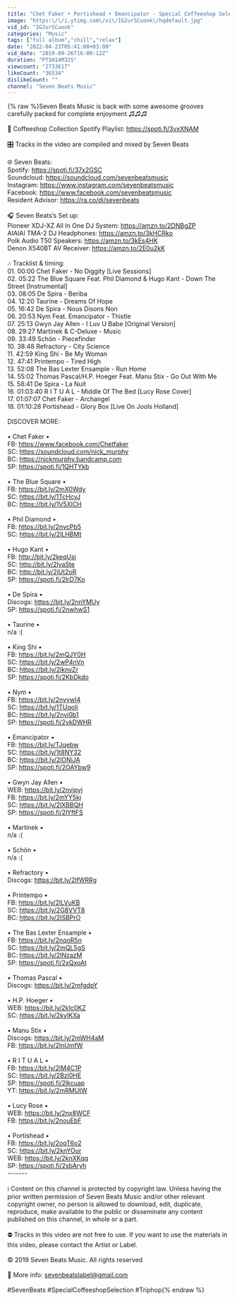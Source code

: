 ```yaml
---
title: "Chet Faker • Portishead • Emancipator - Special Coffeeshop Selection [Seven Beats Music]"
image: "https:\/\/i.ytimg.com\/vi\/IG2urSCuonk\/hqdefault.jpg"
vid_id: "IG2urSCuonk"
categories: "Music"
tags: ["full album","chill","relax"]
date: "2022-04-23T05:41:08+03:00"
vid_date: "2019-09-26T16:00:12Z"
duration: "PT1H14M32S"
viewcount: "2733617"
likeCount: "36534"
dislikeCount: ""
channel: "Seven Beats Music"
---
```

{% raw %}Seven Beats Music is back with some awesome grooves carefully packed for complete enjoyment ♫♫♫<br /><br />🎵 Coffeeshop Collection Spotify Playlist: <a rel="nofollow" target="blank" href="https://spoti.fi/3vxXNAM">https://spoti.fi/3vxXNAM</a><br /><br />🎛️ Tracks in the video are compiled and mixed by Seven Beats<br /><br />🌐 Seven Beats: <br />Spotify: <a rel="nofollow" target="blank" href="https://spoti.fi/37x2GSC">https://spoti.fi/37x2GSC</a><br />Soundcloud: <a rel="nofollow" target="blank" href="https://soundcloud.com/sevenbeatsmusic">https://soundcloud.com/sevenbeatsmusic</a><br />Instagram: <a rel="nofollow" target="blank" href="https://www.instagram.com/sevenbeatsmusic">https://www.instagram.com/sevenbeatsmusic</a><br />Facebook: <a rel="nofollow" target="blank" href="https://www.facebook.com/sevenbeatsmusic">https://www.facebook.com/sevenbeatsmusic</a><br />Resident Advisor: <a rel="nofollow" target="blank" href="https://ra.co/dj/sevenbeats">https://ra.co/dj/sevenbeats</a><br /><br />🎧 Seven Beats’s Set up: <br />Pioneer XDJ-XZ All In One DJ System: <a rel="nofollow" target="blank" href="https://amzn.to/2DNBgZP">https://amzn.to/2DNBgZP</a><br />AIAIAI TMA-2 DJ Headphones: <a rel="nofollow" target="blank" href="https://amzn.to/3kHCRko">https://amzn.to/3kHCRko</a><br />Polk Audio T50 Speakers: <a rel="nofollow" target="blank" href="https://amzn.to/3kEs4HK">https://amzn.to/3kEs4HK</a><br />Denon X540BT AV Receiver: <a rel="nofollow" target="blank" href="https://amzn.to/2E0u2kK">https://amzn.to/2E0u2kK</a><br /><br />🎶 Tracklist &amp; timing:<br />01. 00:00 Chet Faker - No Diggity [Live Sessions]<br />02. 05:22 The Blue Square Feat. Phil Diamond &amp; Hugo Kant - Down The Street [Instrumental]<br />03. 08:05 De Spira - Beriba<br />04. 12:20 Taurine - Dreams Of Hope<br />05. 16:42 De Spira - Nous Disons Non<br />06. 20:53 Nym Feat. Emancipator - Thistle<br />07. 25:13 Gwyn Jay Allen - I Luv U Babe [Original Version]<br />08. 29:27 Martinek &amp; C-Deluxe - Music<br />09. 33:49 Schön - Piecefinder<br />10. 38:48 Refractory - City Science<br />11. 42:59 King Shi - Be My Woman<br />12. 47:41 Printempo - Tired High<br />13. 52:08 The Bas Lexter Ensample - Run Home<br />14. 55:02 Thomas Pascal/H.P. Hoeger Feat. Manu Stix - Go Out With Me<br />15. 58:41 De Spira - La Nuit<br />16. 01:03:40 R I T U A L - Middle Of The Bed [Lucy Rose Cover]<br />17. 01:07:07 Chet Faker - Archangel<br />18. 01:10:28 Portishead - Glory Box [Live On Jools Holland]<br /><br />DISCOVER MORE:<br /><br />• Chet Faker •<br />FB: <a rel="nofollow" target="blank" href="https://www.facebook.com/Chetfaker">https://www.facebook.com/Chetfaker</a><br />SC: <a rel="nofollow" target="blank" href="https://soundcloud.com/nick_murphy">https://soundcloud.com/nick_murphy</a><br />BC: <a rel="nofollow" target="blank" href="https://nickmurphy.bandcamp.com">https://nickmurphy.bandcamp.com</a><br />SP: <a rel="nofollow" target="blank" href="https://spoti.fi/1QHTYkb">https://spoti.fi/1QHTYkb</a><br /><br />• The Blue Square •<br />FB: <a rel="nofollow" target="blank" href="https://bit.ly/2mX0Wdy">https://bit.ly/2mX0Wdy</a><br />SC: <a rel="nofollow" target="blank" href="https://bit.ly/1TcHcvJ">https://bit.ly/1TcHcvJ</a><br />BC: <a rel="nofollow" target="blank" href="https://bit.ly/1V5XlCH">https://bit.ly/1V5XlCH</a><br /><br />• Phil Diamond •<br />FB: <a rel="nofollow" target="blank" href="https://bit.ly/2nvcPb5">https://bit.ly/2nvcPb5</a><br />SC: <a rel="nofollow" target="blank" href="https://bit.ly/2lLHBMt">https://bit.ly/2lLHBMt</a><br /><br />• Hugo Kant •<br />FB: <a rel="nofollow" target="blank" href="http://bit.ly/2keqUsj">http://bit.ly/2keqUsj</a><br />SC: <a rel="nofollow" target="blank" href="http://bit.ly/2lyaSte">http://bit.ly/2lyaSte</a><br />BC: <a rel="nofollow" target="blank" href="http://bit.ly/2jUt2oR">http://bit.ly/2jUt2oR</a><br />SP: <a rel="nofollow" target="blank" href="https://spoti.fi/2lrD7Ko">https://spoti.fi/2lrD7Ko</a><br /><br />• De Spira •<br />Discogs: <a rel="nofollow" target="blank" href="https://bit.ly/2nnYMUy">https://bit.ly/2nnYMUy</a><br />SP: <a rel="nofollow" target="blank" href="https://spoti.fi/2nwhwS1">https://spoti.fi/2nwhwS1</a><br /><br />• Taurine •<br />n/a :(<br /><br />• King Shi •<br />FB: <a rel="nofollow" target="blank" href="https://bit.ly/2mQJY0H">https://bit.ly/2mQJY0H</a><br />SC: <a rel="nofollow" target="blank" href="https://bit.ly/2wP4nVn">https://bit.ly/2wP4nVn</a><br />BC: <a rel="nofollow" target="blank" href="https://bit.ly/2lknvZr">https://bit.ly/2lknvZr</a><br />SP: <a rel="nofollow" target="blank" href="https://spoti.fi/2KbDkdo">https://spoti.fi/2KbDkdo</a><br /><br />• Nym •<br />FB: <a rel="nofollow" target="blank" href="https://bit.ly/2nvywI4">https://bit.ly/2nvywI4</a><br />SC: <a rel="nofollow" target="blank" href="https://bit.ly/1TUqoIi">https://bit.ly/1TUqoIi</a><br />BC: <a rel="nofollow" target="blank" href="https://bit.ly/2nvi0b1">https://bit.ly/2nvi0b1</a><br />SP: <a rel="nofollow" target="blank" href="https://spoti.fi/2ykDWHR">https://spoti.fi/2ykDWHR</a><br /><br />• Emancipator •<br />FB: <a rel="nofollow" target="blank" href="https://bit.ly/TJqebw">https://bit.ly/TJqebw</a><br />SC: <a rel="nofollow" target="blank" href="https://bit.ly/1t8NY32">https://bit.ly/1t8NY32</a><br />BC: <a rel="nofollow" target="blank" href="https://bit.ly/2lONiJA">https://bit.ly/2lONiJA</a><br />SP: <a rel="nofollow" target="blank" href="https://spoti.fi/2OAYbw9">https://spoti.fi/2OAYbw9</a><br /><br />• Gwyn Jay Allen •<br />WEB: <a rel="nofollow" target="blank" href="https://bit.ly/2nvjpyj">https://bit.ly/2nvjpyj</a><br />FB: <a rel="nofollow" target="blank" href="https://bit.ly/2mYY5kj">https://bit.ly/2mYY5kj</a><br />SC: <a rel="nofollow" target="blank" href="https://bit.ly/2lXBBQH">https://bit.ly/2lXBBQH</a><br />SP: <a rel="nofollow" target="blank" href="https://spoti.fi/2lYftFS">https://spoti.fi/2lYftFS</a><br /><br />• Martinek •<br />n/a :(<br /><br />• Schön •<br />n/a :(<br /><br />• Refractory •<br />Discogs: <a rel="nofollow" target="blank" href="https://bit.ly/2lfWRRg">https://bit.ly/2lfWRRg</a><br /><br />• Printempo •<br />FB: <a rel="nofollow" target="blank" href="https://bit.ly/2lLVuKB">https://bit.ly/2lLVuKB</a><br />SC: <a rel="nofollow" target="blank" href="https://bit.ly/2G8VVT8">https://bit.ly/2G8VVT8</a><br />BC: <a rel="nofollow" target="blank" href="https://bit.ly/2lSBPrO">https://bit.ly/2lSBPrO</a><br /><br />• The Bas Lexter Ensample •<br />FB: <a rel="nofollow" target="blank" href="https://bit.ly/2nqoR5n">https://bit.ly/2nqoR5n</a><br />SC: <a rel="nofollow" target="blank" href="https://bit.ly/2mQL5gS">https://bit.ly/2mQL5gS</a><br />BC: <a rel="nofollow" target="blank" href="https://bit.ly/2lNzazM">https://bit.ly/2lNzazM</a><br />SP: <a rel="nofollow" target="blank" href="https://spoti.fi/2xQxoAt">https://spoti.fi/2xQxoAt</a><br /><br />• Thomas Pascal •<br />Discogs: <a rel="nofollow" target="blank" href="https://bit.ly/2mfgdpY">https://bit.ly/2mfgdpY</a><br /><br />• H.P. Hoeger •<br />WEB: <a rel="nofollow" target="blank" href="https://bit.ly/2kIc0KZ">https://bit.ly/2kIc0KZ</a><br />SC: <a rel="nofollow" target="blank" href="https://bit.ly/2kyIKXa">https://bit.ly/2kyIKXa</a><br /><br />• Manu Stix •<br />Discogs: <a rel="nofollow" target="blank" href="https://bit.ly/2mWH4aM">https://bit.ly/2mWH4aM</a><br />FB: <a rel="nofollow" target="blank" href="https://bit.ly/2lnUmfW">https://bit.ly/2lnUmfW</a><br /><br />• R I T U A L •<br />FB: <a rel="nofollow" target="blank" href="https://bit.ly/2lM4C1P">https://bit.ly/2lM4C1P</a><br />SC: <a rel="nofollow" target="blank" href="https://bit.ly/2Bzl0HE">https://bit.ly/2Bzl0HE</a><br />SP: <a rel="nofollow" target="blank" href="https://spoti.fi/2lkcuap">https://spoti.fi/2lkcuap</a><br />YT: <a rel="nofollow" target="blank" href="https://bit.ly/2mRMUtW">https://bit.ly/2mRMUtW</a><br /><br />• Lucy Rose •<br />WEB: <a rel="nofollow" target="blank" href="https://bit.ly/2nx8WCF">https://bit.ly/2nx8WCF</a> <br />FB: <a rel="nofollow" target="blank" href="https://bit.ly/2nouEbF">https://bit.ly/2nouEbF</a><br /><br />• Portishead •<br />FB: <a rel="nofollow" target="blank" href="https://bit.ly/2oqT6o2">https://bit.ly/2oqT6o2</a><br />SC: <a rel="nofollow" target="blank" href="https://bit.ly/2knYOur">https://bit.ly/2knYOur</a><br />WEB: <a rel="nofollow" target="blank" href="https://bit.ly/2knXKqq">https://bit.ly/2knXKqq</a><br />SP: <a rel="nofollow" target="blank" href="https://spoti.fi/2sbAryh">https://spoti.fi/2sbAryh</a><br />-------<br /><br />ℹ️ Content on this channel is protected by copyright law. Unless having the prior written permission of Seven Beats Music and/or other relevant copyright owner, no person is allowed to download, edit, duplicate, reproduce, make available to the public or disseminate any content published on this channel, in whole or a part.<br /><br />⛔ Tracks in this video are not free to use. If you want to use the materials in this video, please contact the Artist or Label.<br /><br />©️ 2019 Seven Beats Music. All rights reserved<br /><br />📧 More info: sevenbeatslabel@gmail.com<br /><br />#SevenBeats #SpecialCoffeeshopSelection #Triphop{% endraw %}
